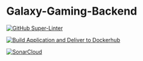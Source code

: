 # Galaxy-Gaming-Backend
[![GitHub Super-Linter](https://github.com/Retro-Runners/Galaxy-Gaming-Backend/workflows/Lint%20Code%20Base/badge.svg)](https://github.com/marketplace/actions/super-linter)

[![Build Application and Deliver to Dockerhub](https://github.com/Retro-Runners/Galaxy-Gaming-Backend/actions/workflows/Deliver.yml/badge.svg)](https://github.com/Retro-Runners/Galaxy-Gaming-Backend/actions/workflows/Deliver.yml)

[![SonarCloud](https://github.com/Retro-Runners/Galaxy-Gaming-Backend/actions/workflows/SonarCloudLint.yml/badge.svg)](https://github.com/Retro-Runners/Galaxy-Gaming-Backend/actions/workflows/SonarCloudLint.yml)
